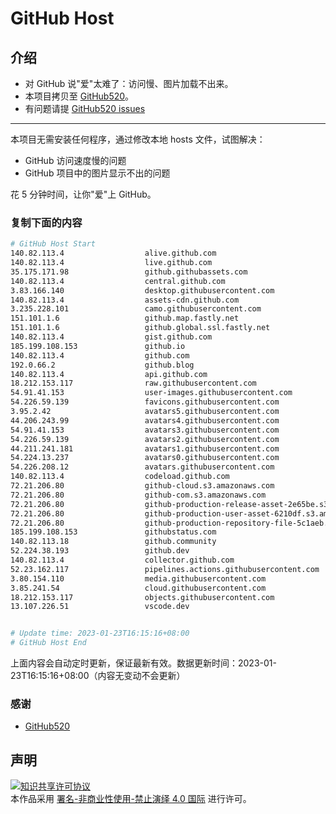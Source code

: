 # GitHub Host
## 介绍
- 对 GitHub 说"爱"太难了：访问慢、图片加载不出来。
- 本项目拷贝至 [GitHub520](https://github.com/521xueweihan/GitHub520)。
- 有问题请提 [GitHub520 issues](https://github.com/521xueweihan/GitHub520/issues/new)

---

本项目无需安装任何程序，通过修改本地 hosts 文件，试图解决：
- GitHub 访问速度慢的问题
- GitHub 项目中的图片显示不出的问题

花 5 分钟时间，让你"爱"上 GitHub。

### 复制下面的内容
```bash
# GitHub Host Start
140.82.113.4                  alive.github.com
140.82.113.4                  live.github.com
35.175.171.98                 github.githubassets.com
140.82.113.4                  central.github.com
3.83.166.140                  desktop.githubusercontent.com
140.82.113.4                  assets-cdn.github.com
3.235.228.101                 camo.githubusercontent.com
151.101.1.6                   github.map.fastly.net
151.101.1.6                   github.global.ssl.fastly.net
140.82.113.4                  gist.github.com
185.199.108.153               github.io
140.82.113.4                  github.com
192.0.66.2                    github.blog
140.82.113.4                  api.github.com
18.212.153.117                raw.githubusercontent.com
54.91.41.153                  user-images.githubusercontent.com
54.226.59.139                 favicons.githubusercontent.com
3.95.2.42                     avatars5.githubusercontent.com
44.206.243.99                 avatars4.githubusercontent.com
54.91.41.153                  avatars3.githubusercontent.com
54.226.59.139                 avatars2.githubusercontent.com
44.211.241.181                avatars1.githubusercontent.com
54.224.13.237                 avatars0.githubusercontent.com
54.226.208.12                 avatars.githubusercontent.com
140.82.113.4                  codeload.github.com
72.21.206.80                  github-cloud.s3.amazonaws.com
72.21.206.80                  github-com.s3.amazonaws.com
72.21.206.80                  github-production-release-asset-2e65be.s3.amazonaws.com
72.21.206.80                  github-production-user-asset-6210df.s3.amazonaws.com
72.21.206.80                  github-production-repository-file-5c1aeb.s3.amazonaws.com
185.199.108.153               githubstatus.com
140.82.113.18                 github.community
52.224.38.193                 github.dev
140.82.113.4                  collector.github.com
52.23.162.117                 pipelines.actions.githubusercontent.com
3.80.154.110                  media.githubusercontent.com
3.85.241.54                   cloud.githubusercontent.com
18.212.153.117                objects.githubusercontent.com
13.107.226.51                 vscode.dev


# Update time: 2023-01-23T16:15:16+08:00
# GitHub Host End

```
上面内容会自动定时更新，保证最新有效。数据更新时间：2023-01-23T16:15:16+08:00（内容无变动不会更新）

### 感谢

- [GitHub520](https://github.com/521xueweihan/GitHub520)

## 声明
<a rel="license" href="https://creativecommons.org/licenses/by-nc-nd/4.0/deed.zh"><img alt="知识共享许可协议" style="border-width: 0" src="https://licensebuttons.net/l/by-nc-nd/4.0/88x31.png"></a><br>本作品采用 <a rel="license" href="https://creativecommons.org/licenses/by-nc-nd/4.0/deed.zh">署名-非商业性使用-禁止演绎 4.0 国际</a> 进行许可。